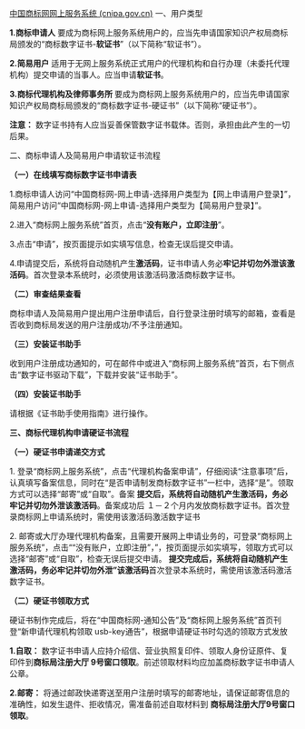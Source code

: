 [中国商标网网上服务系统 (cnipa.gov.cn)](http://wssq.sbj.cnipa.gov.cn:9080/tmsve/yhzc_getAdvice.xhtml)
一、用户类型

**1.商标申请人** 要成为商标网上服务系统用户的，应当先申请国家知识产权局商标局颁发的“商标数字证书-**软证书**”（以下简称“软证书”）。

**2.简易用户** 适用于无网上服务系统正式用户的代理机构和自行办理（未委托代理机构）提交申请的当事人。应当申请**软证书**。

**3.商标代理机构及律师事务所** 要成为商标网上服务系统用户的，应当先申请国家知识产权局商标局颁发的“商标数字证书-硬证书”（以下简称“硬证书”）。

**注意：** 数字证书持有人应当妥善保管数字证书载体。否则，承担由此产生的一切后果。

二、商标申请人及简易用户申请软证书流程

**（一）在线填写商标数字证书申请表**

1.商标申请人访问“中国商标网-网上申请-选择用户类型为【网上申请用户登录】”，简易用户访问“中国商标网-网上申请-选择用户类型为【简易用户登录】”。

2.进入“商标网上服务系统”首页，点击“**没有账户，立即注册**”。

3.点击“申请”，按页面提示如实填写信息，检查无误后提交申请。

4.申请提交后，系统将自动随机产生**激活码**，证书申请人务必**牢记并切勿外泄该激活码**。首次登录本系统时，必须使用该激活码激活商标数字证书。

**（二）审查结果查看**

商标申请人及简易用户提出用户注册申请后，自行登录注册时填写的邮箱，查看是否收到商标局发送的用户注册成功/不予注册通知。

**（三）安装证书助手**

收到用户注册成功通知的，可在邮件中或进入“商标网上服务系统”首页，右下侧点击“数字证书驱动下载”，下载并安装“证书助手”。

**（四）安装证书助手**

请根据《证书助手使用指南》进行操作。

**三、商标代理机构申请硬证书流程**

**（一）硬证书申请递交方式**

1. 登录“商标网上服务系统”，点击“代理机构备案申请”，仔细阅读“注意事项”后，认真填写备案信息，同时在“是否申请制发商标数字证书”一栏中，选择“是”。领取方式可以选择“邮寄”或“自取”。备案 **提交后，系统将自动随机产生激活码，务必牢记并切勿外泄该激活码**。备案成功后 １－２个月内发放商标数字证书。首次登录商标网上申请系统时，需使用该激活码激活数字证书

2. 邮寄或大厅办理代理机构备案，且需要开展网上申请业务的，可登录“商标网上服务系统”，点击““没有账户，立即注册”，”，按页面提示如实填写，领取方式可以选择“邮寄”或“自取”，检查无误后提交申请。 **提交完成后，系统将自动随机产生激活码，务必牢记并切勿外泄”该激活码**首次登录本系统时，需使用该激活码激活数字证书。

**（二）硬证书领取方式**

硬证书制作完成后，将在“中国商标网-通知公告”及“商标网上服务系统”首页刊登“新申请代理机构领取 usb-key通告”，根据申请硬证书时勾选的领取方式发放

**1.自取：** 数字证书申请人应持介绍信、营业执照复印件、领取人身份证原件、复印件到**商标局注册大厅 9号窗口领取**。前述领取材料均应加盖商标数字证书申请人公章。

**2.邮寄：** 将通过邮政快递寄送至用户注册时填写的邮寄地址，请保证邮寄信息的准确性，如发生退件、拒收情况，需准备前述自取材料到 **商标局注册大厅9号窗口领取**。